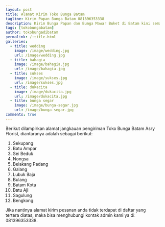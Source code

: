 ```yaml
---
layout: post
title: Alamat Kirim Toko Bunga Batam
tagline: Kirim Papan Bunga Batam 081396353338
description: Kirim Bunga Papan dan Bunga Mawar Buket di Batam kini semakin mudah dan simpel karena hadirnya salah satu florist batam terbaik.
tags: [tokobungabatam]
author: tokobungadibatam
permalink: /:title.html
galleries:
  - title: wedding
    image: /image/wedding.jpg
    url: /image/wedding.jpg
  - title: bahagia
    image: /image/bahagia.jpg
    url: /image/bahagia.jpg
  - title: sukses
    image: /image/sukses.jpg
    url: /image/sukses.jpg
  - title: dukacita
    image: /image/dukacita.jpg
    url: /image/dukacita.jpg
  - title: bunga segar
    image: /image/bunga-segar.jpg
    url: /image/bunga-segar.jpg
comments: true
---
```


Berikut dilampirkan alamat jangkauan pengiriman Toko Bunga Batam Asry Florist, diantaranya adalah sebagai berikut:

1. Sekupang
2. Batu Ampar
3. Sei Beduk
4. Nongsa
5. Belakang Padang
6. Galang
7. Lubuk Baja
8. Bulang
9. Batam Kota
10. Batu Aji
11. Sagulung
12. Bengkong

Jika nantinya alamat kirim pesanan anda tidak terdapat di daftar yang tertera diatas, maka bisa menghubungi kontak admin kami ya di: 081396353338.
